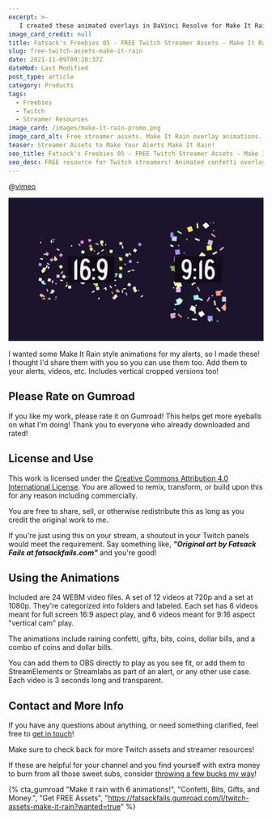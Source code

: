 ```yaml
---
excerpt: >-
   I created these animated overlays in DaVinci Resolve for Make It Rain styled alerts. [Get them now](#gumroad), or read on for more details!
image_card_credit: null
title: Fatsack's Freebies 05 - FREE Twitch Streamer Assets - Make It Rain Animations
slug: free-twitch-assets-make-it-rain
date: 2021-11-09T09:28:37Z
dateMod: Last Modified
post_type: article
category: Products
tags:
  - Freebies
  - Twitch
  - Streamer Resources
image_card: /images/make-it-rain-promo.png
image_card_alt: Free streamer assets. Make It Rain overlay animations.
teaser: Streamer Assets to Make Your Alerts Make It Rain!
seo_title: Fatsack's Freebies 05 - FREE Twitch Streamer Assets - Make It Rain Animations
seo_desc: FREE resource for Twitch streamers! Animated confetti overlay, Make It Rain animations for alerts.
---
```

@[vimeo](643855989)

![Animations available in both 16:9 horizontal and 9:16 vertical aspect ratio.](/images/make-it-rain-preview-01.png)

I wanted some Make It Rain style animations for my alerts, so I made these! I thought I'd share them with you so you can use them too. Add them to your alerts, videos, etc. Includes vertical cropped versions too!

## Please Rate on Gumroad
If you like my work, please rate it on Gumroad! This helps get more eyeballs on what I'm doing! Thank you to everyone who already downloaded and rated!

## License and Use
This work is licensed under the [Creative Commons Attribution 4.0 International License](https://creativecommons.org/licenses/by/4.0/). You are allowed to remix, transform, or build upon this for any reason including commercially.

You are free to share, sell, or otherwise redistribute this as long as you credit the original work to me.

If you're just using this on your stream, a shoutout in your Twitch panels would meet the requirement. Say something like, ***"Original art by Fatsack Fails at fatsackfails.com"*** and you're good!

## Using the Animations
Included are 24 WEBM video files. A set of 12 videos at 720p and a set at 1080p. They're categorized into folders and labeled. Each set has 6 videos meant for full screen 16:9 aspect play, and 6 videos meant for 9:16 aspect "vertical cam" play.

The animations include raining confetti, gifts, bits, coins, dollar bills, and a combo of coins and dollar bills.

You can add them to OBS directly to play as you see fit, or add them to StreamElements or Streamlabs as part of an alert, or any other use case. Each video is 3 seconds long and transparent.


## Contact and More Info
If you have any questions about anything, or need something clarified, feel free to [get in touch](/contact)!

Make sure to check back for more Twitch assets and streamer resources!

If these are helpful for your channel and you find yourself with extra money to burn from all those sweet subs, consider [throwing a few bucks my way](/support)!

{% cta_gumroad "Make it rain with 6 animations!", "Confetti, Bits, Gifts, and Money.", "Get FREE Assets", "https://fatsackfails.gumroad.com/l/twitch-assets-make-it-rain?wanted=true" %}
